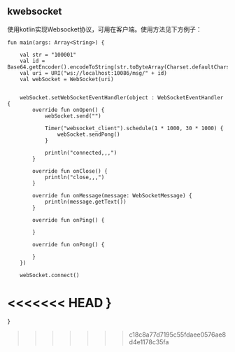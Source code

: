 ## kwebsocket
使用kotlin实现Websocket协议，可用在客户端。使用方法见下方例子：

    fun main(args: Array<String>) {
    
        val str = "100001"
        val id = Base64.getEncoder().encodeToString(str.toByteArray(Charset.defaultCharset()))
        val uri = URI("ws://localhost:10086/msg/" + id)
        val webSocket = WebSocket(uri)
    
    
        webSocket.setWebSocketEventHandler(object : WebSocketEventHandler {
            override fun onOpen() {
                webSocket.send("")
    
                Timer("websocket_client").schedule(1 * 1000, 30 * 1000) {
                    webSocket.sendPong()
                }
    
                println("connected,,,")
            }
    
            override fun onClose() {
                println("close,,,")
            }
    
            override fun onMessage(message: WebSocketMessage) {
                println(message.getText())
            }
    
            override fun onPing() {
    
            }
    
            override fun onPong() {
    
            }
        })
    
        webSocket.connect()
<<<<<<< HEAD
    }
=======
    }
>>>>>>> c18c8a77d7195c55fdaee0576ae8d4e1178c35fa
